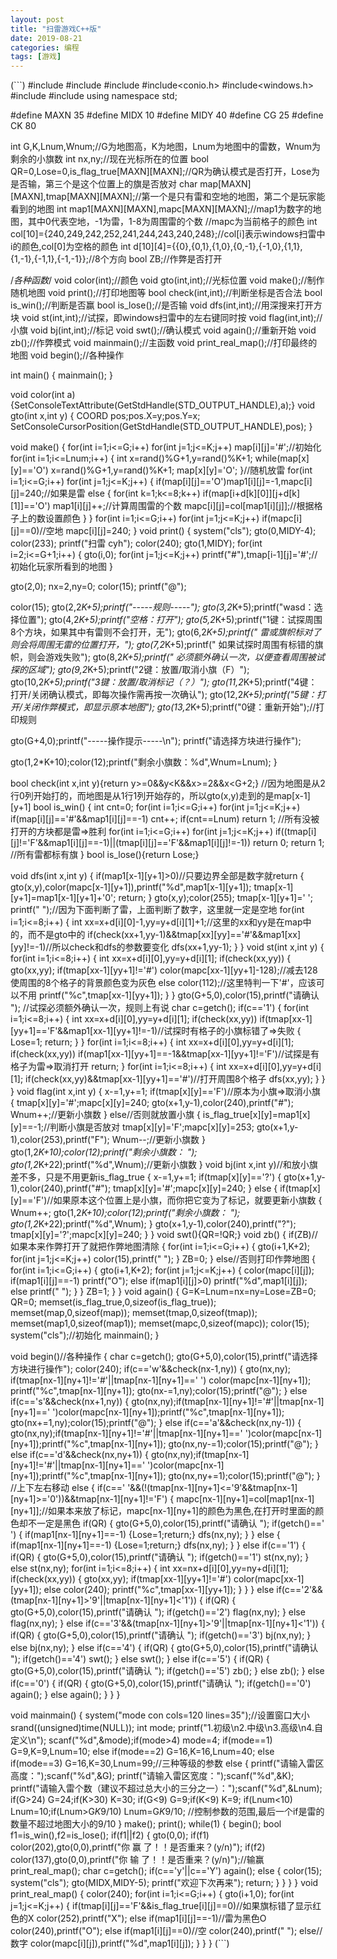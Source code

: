 ```yaml
---
layout: post
title: "扫雷游戏C++版"
date: 2019-08-21
categories: 编程
tags: [游戏]
---
```


(```)
#include<cstdio>
#include<cstring>
#include<algorithm>
#include<conio.h>
#include<windows.h>
#include<cstdlib>
#include<ctime>
using namespace std;

#define MAXN 35
#define MIDX 10
#define MIDY 40
#define CG 25
#define CK 80

int G,K,Lnum,Wnum;//G为地图高，K为地图，Lnum为地图中的雷数，Wnum为剩余的小旗数
int nx,ny;//现在光标所在的位置
bool QR=0,Lose=0,is_flag_true[MAXN][MAXN];//QR为确认模式是否打开，Lose为是否输，第三个是这个位置上的旗是否放对
char map[MAXN][MAXN],tmap[MAXN][MAXN];//第一个是只有雷和空地的地图，第二个是玩家能看到的地图
int map1[MAXN][MAXN],mapc[MAXN][MAXN];//map1为数字的地图，其中0代表空地，-1为雷，1-8为周围雷的个数
//mapc为当前格子的颜色
int col[10]={240,249,242,252,241,244,243,240,248};//col[i]表示windows扫雷中i的颜色,col[0]为空格的颜色
int d[10][4]={{0},{0,1},{1,0},{0,-1},{-1,0},{1,1},{1,-1},{-1,1},{-1,-1}};//8个方向
bool ZB;//作弊是否打开

/*各种函数*/
void color(int);//颜色
void gto(int,int);//光标位置
void make();//制作随机地图
void print();//打印地图等
bool check(int,int);//判断坐标是否合法
bool is_win();//判断是否赢
bool is_lose();//是否输
void dfs(int,int);//用深搜来打开方块
void st(int,int);//试探，即windows扫雷中的左右键同时按
void flag(int,int);//小旗
void bj(int,int);//标记
void swt();//确认模式
void again();//重新开始
void zb();//作弊模式
void mainmain();//主函数
void print_real_map();//打印最终的地图
void begin();//各种操作

int main()
{
mainmain();
}

void color(int a){SetConsoleTextAttribute(GetStdHandle(STD_OUTPUT_HANDLE),a);}
void gto(int x,int y)
{
COORD pos;pos.X=y;pos.Y=x;
SetConsoleCursorPosition(GetStdHandle(STD_OUTPUT_HANDLE),pos);
}

void make()
{
for(int i=1;i<=G;i++)
for(int j=1;j<=K;j++)
map[i][j]='#';//初始化
for(int i=1;i<=Lnum;i++)
{
int x=rand()%G+1,y=rand()%K+1;
while(map[x][y]=='O')
x=rand()%G+1,y=rand()%K+1;
map[x][y]='O';
}//随机放雷
for(int i=1;i<=G;i++)
for(int j=1;j<=K;j++)
{
if(map[i][j]=='O')map1[i][j]=-1,mapc[i][j]=240;//如果是雷
else
{
for(int k=1;k<=8;k++)
if(map[i+d[k][0]][j+d[k][1]]=='O')
map1[i][j]++;//计算周围雷的个数
mapc[i][j]=col[map1[i][j]];//根据格子上的数设置颜色
}
}
for(int i=1;i<=G;i++)
for(int j=1;j<=K;j++)
if(mapc[i][j]==0)//空地
mapc[i][j]=240;
}
void print()
{
system("cls");
gto(0,MIDY-4); color(233); printf("扫雷  cyh");
color(240);
gto(1,MIDY);
for(int i=2;i<=G+1;i++)
{
gto(i,0);
for(int j=1;j<=K;j++)
printf("#"),tmap[i-1][j]='#';//初始化玩家所看到的地图
}

gto(2,0);
nx=2,ny=0;
color(15);
printf("@");

color(15);
gto(2,2*K+5);printf("-----规则-----");
gto(3,2*K+5);printf("wasd：选择位置");
gto(4,2*K+5);printf("空格：打开");
gto(5,2*K+5);printf("1键：试探周围8个方块，如果其中有雷则不会打开，无");
gto(6,2*K+5);printf(" 雷或旗帜标对了则会将周围无雷的位置打开，");
gto(7,2*K+5);printf(" 如果试探时周围有标错的旗帜，则会游戏失败");
gto(8,2*K+5);printf(" 必须额外确认一次，以便查看周围被试探的区域");
gto(9,2*K+5);printf("2键：放置/取消小旗（F）");
gto(10,2*K+5);printf("3键：放置/取消标记（？）");
gto(11,2*K+5);printf("4键：打开/关闭确认模式，即每次操作需再按一次确认");
gto(12,2*K+5);printf("5键：打开/关闭作弊模式，即显示原本地图");
gto(13,2*K+5);printf("0键：重新开始");//打印规则

gto(G+4,0);printf("-----操作提示-----\n");
printf("请选择方块进行操作");

gto(1,2*K+10);color(12);printf("剩余小旗数：%d",Wnum=Lnum);
}

bool check(int x,int y){return y>=0&&y<K&&x>=2&&x<G+2;}
//因为地图是从2行0列开始打的，而地图是从1行1列开始存的，所以gto(x,y)走到的是map[x-1][y+1]
bool is_win()
{
int cnt=0;
for(int i=1;i<=G;i++)
for(int j=1;j<=K;j++)
if(map[i][j]=='#'&&map1[i][j]==-1)
cnt++;
if(cnt==Lnum) return 1;
//所有没被打开的方块都是雷=>胜利
for(int i=1;i<=G;i++)
for(int j=1;j<=K;j++)
if((tmap[i][j]!='F'&&map1[i][j]==-1)||(tmap[i][j]=='F'&&map1[i][j]!=-1))
return 0;
return 1;
//所有雷都标有旗
}
bool is_lose(){return Lose;}

void dfs(int x,int y)
{
if(map1[x-1][y+1]>0)//只要边界全部是数字就return
{
gto(x,y),color(mapc[x-1][y+1]),printf("%d",map1[x-1][y+1]);
tmap[x-1][y+1]=map1[x-1][y+1]+'0';
return;
}
gto(x,y);color(255);
tmap[x-1][y+1]=' ';
printf(" ");//因为下面判断了雷，上面判断了数字，这里就一定是空地
for(int i=1;i<=8;i++)
{
int xx=x+d[i][0]-1,yy=y+d[i][1]+1;//这里的xx和yy是在map中的，而不是gto中的
if(check(xx+1,yy-1)&&tmap[xx][yy]=='#'&&map1[xx][yy]!=-1)//所以check和dfs的参数要变化
dfs(xx+1,yy-1);
}
}
void st(int x,int y)
{
for(int i=1;i<=8;i++)
{
int xx=x+d[i][0],yy=y+d[i][1];
if(check(xx,yy))
{
gto(xx,yy);
if(tmap[xx-1][yy+1]!='#')
color(mapc[xx-1][yy+1]-128);//减去128使周围的8个格子的背景颜色变为灰色
else
color(112);//这里特判一下'#'，应该可以不用
printf("%c",tmap[xx-1][yy+1]);
}
}
gto(G+5,0),color(15),printf("请确认 ");
//试探必须额外确认一次，规则上有说
char c=getch();
if(c=='1')
{
for(int i=1;i<=8;i++)
{
int xx=x+d[i][0],yy=y+d[i][1];
if(check(xx,yy))
if(tmap[xx-1][yy+1]=='F'&&map1[xx-1][yy+1]!=-1)//试探时有格子的小旗标错了=>失败
{
Lose=1;
return;
}
}
for(int i=1;i<=8;i++)
{
int xx=x+d[i][0],yy=y+d[i][1];
if(check(xx,yy))
if(map1[xx-1][yy+1]==-1&&tmap[xx-1][yy+1]!='F')//试探是有格子为雷=>取消打开
return;
}
for(int i=1;i<=8;i++)
{
int xx=x+d[i][0],yy=y+d[i][1];
if(check(xx,yy)&&tmap[xx-1][yy+1]=='#')//打开周围8个格子
dfs(xx,yy);
}
}
}
void flag(int x,int y)
{
x-=1,y+=1;
if(tmap[x][y]=='F')//原本为小旗=>取消小旗
{
tmap[x][y]='#';mapc[x][y]=240;
gto(x+1,y-1),color(240),printf("#");
Wnum++;//更新小旗数
}
else//否则就放置小旗
{
is_flag_true[x][y]=map1[x][y]==-1;//判断小旗是否放对
tmap[x][y]='F';mapc[x][y]=253;
gto(x+1,y-1),color(253),printf("F");
Wnum--;//更新小旗数
}
gto(1,2*K+10);color(12);printf("剩余小旗数： ");
gto(1,2*K+22);printf("%d",Wnum);//更新小旗数
}
void bj(int x,int y)//和放小旗差不多，只是不用更新is_flag_true
{
x-=1,y+=1;
if(tmap[x][y]=='?')
{
gto(x+1,y-1),color(240),printf("#");
tmap[x][y]='#';mapc[x][y]=240;
}
else
{
if(tmap[x][y]=='F')//如果原本这个位置上是小旗，而你把它变为了标记，就要更新小旗数
{
Wnum++;
gto(1,2*K+10);color(12);printf("剩余小旗数： ");
gto(1,2*K+22);printf("%d",Wnum);
}
gto(x+1,y-1),color(240),printf("?");
tmap[x][y]='?';mapc[x][y]=240;
}
}
void swt(){QR=!QR;}
void zb()
{
if(ZB)//如果本来作弊打开了就把作弊地图清除
{
for(int i=1;i<=G;i++)
{
gto(i+1,K+2);
for(int j=1;j<=K;j++)
color(15),printf(" ");
}
ZB=0;
}
else//否则打印作弊地图
{
for(int i=1;i<=G;i++)
{
gto(i+1,K+2);
for(int j=1;j<=K;j++)
{
color(mapc[i][j]);
if(map1[i][j]==-1) printf("O");
else if(map1[i][j]>0) printf("%d",map1[i][j]);
else printf(" ");
}
}
ZB=1;
}
}
void again()
{
G=K=Lnum=nx=ny=Lose=ZB=0;
QR=0;
memset(is_flag_true,0,sizeof(is_flag_true));
memset(map,0,sizeof(map));
memset(tmap,0,sizeof(tmap));
memset(map1,0,sizeof(map1));
memset(mapc,0,sizeof(mapc));
color(15);
system("cls");//初始化
mainmain();
}

void begin()//各种操作
{
char c=getch(); 
gto(G+5,0),color(15),printf("请选择方块进行操作");
color(240);
if(c=='w'&&check(nx-1,ny))
{
gto(nx,ny);
if(tmap[nx-1][ny+1]!='#'||tmap[nx-1][ny+1]==' ')
color(mapc[nx-1][ny+1]);
printf("%c",tmap[nx-1][ny+1]);
gto(nx-=1,ny);color(15);printf("@");
}
else if(c=='s'&&check(nx+1,ny))
{
gto(nx,ny);if(tmap[nx-1][ny+1]!='#'||tmap[nx-1][ny+1]==' ')color(mapc[nx-1][ny+1]);printf("%c",tmap[nx-1][ny+1]);
gto(nx+=1,ny);color(15);printf("@");
}
else if(c=='a'&&check(nx,ny-1))
{
gto(nx,ny);if(tmap[nx-1][ny+1]!='#'||tmap[nx-1][ny+1]==' ')color(mapc[nx-1][ny+1]);printf("%c",tmap[nx-1][ny+1]);
gto(nx,ny-=1);color(15);printf("@");
}
else if(c=='d'&&check(nx,ny+1))
{
gto(nx,ny);if(tmap[nx-1][ny+1]!='#'||tmap[nx-1][ny+1]==' ')color(mapc[nx-1][ny+1]);printf("%c",tmap[nx-1][ny+1]);
gto(nx,ny+=1);color(15);printf("@");
}
//上下左右移动
else
{
if(c==' '&&(!(tmap[nx-1][ny+1]<='9'&&tmap[nx-1][ny+1]>='0'))&&tmap[nx-1][ny+1]!='F')
{
mapc[nx-1][ny+1]=col[map1[nx-1][ny+1]];//如果本来放了标记，mapc[nx-1][ny+1]的颜色为黑色,在打开时里面的颜色却不一定是黑色
if(QR)
{
gto(G+5,0),color(15),printf("请确认 ");
if(getch()==' ')
{
if(map1[nx-1][ny+1]==-1) {Lose=1;return;}
dfs(nx,ny);
}
}
else
{
if(map1[nx-1][ny+1]==-1) {Lose=1;return;}
dfs(nx,ny);
}
}
else if(c=='1')
{
if(QR)
{
gto(G+5,0),color(15),printf("请确认 ");
if(getch()=='1') st(nx,ny);
}
else st(nx,ny);
for(int i=1;i<=8;i++)
{
int xx=nx+d[i][0],yy=ny+d[i][1];
if(check(xx,yy))
{
gto(xx,yy);
if(tmap[xx-1][yy+1]!='#') color(mapc[xx-1][yy+1]);
else color(240);
printf("%c",tmap[xx-1][yy+1]);
}
}
}
else if(c=='2'&&(tmap[nx-1][ny+1]>'9'||tmap[nx-1][ny+1]<'1'))
{
if(QR)
{
gto(G+5,0),color(15),printf("请确认 ");
if(getch()=='2') flag(nx,ny);
}
else flag(nx,ny);
}
else if(c=='3'&&(tmap[nx-1][ny+1]>'9'||tmap[nx-1][ny+1]<'1'))
{
if(QR)
{
gto(G+5,0),color(15),printf("请确认 ");
if(getch()=='3') bj(nx,ny);
}
else bj(nx,ny);
}
else if(c=='4')
{
if(QR)
{
gto(G+5,0),color(15),printf("请确认 ");
if(getch()=='4') swt();
}
else swt();
}
else if(c=='5')
{
if(QR)
{
gto(G+5,0),color(15),printf("请确认 ");
if(getch()=='5') zb();
}
else zb();
}
else if(c=='0')
{
if(QR)
{
gto(G+5,0),color(15),printf("请确认 ");
if(getch()=='0') again();
}
else again();
}
}
}

void mainmain()
{
system("mode con cols=120 lines=35");//设置窗口大小
srand((unsigned)time(NULL));
int mode;
printf("1.初级\n2.中级\n3.高级\n4.自定义\n");
scanf("%d",&mode);if(mode>4) mode=4;
if(mode==1) G=9,K=9,Lnum=10;
else if(mode==2) G=16,K=16,Lnum=40;
else if(mode==3) G=16,K=30,Lnum=99;//三种等级的参数
else
{
printf("请输入雷区高度：");scanf("%d",&G);
printf("请输入雷区宽度：");scanf("%d",&K);
printf("请输入雷个数（建议不超过总大小的三分之一）：");scanf("%d",&Lnum);
if(G>24) G=24;if(K>30) K=30;
if(G<9) G=9;if(K<9) K=9;
if(Lnum<10) Lnum=10;if(Lnum>G*K*9/10) Lnum=G*K*9/10;
//控制参数的范围,最后一个if是雷的数量不超过地图大小的9/10
}
make();
print();
while(1)
{
begin();
bool f1=is_win(),f2=is_lose();
if(f1||f2)
{
gto(0,0);
if(f1)
color(202),gto(0,0),printf("你 赢 了！！是否重来？(y/n)");
if(f2)
color(137),gto(0,0),printf("你 输 了！！是否重来？(y/n)");//输赢
print_real_map();
char c=getch();
if(c=='y'||c=='Y') again();
else
{
color(15);
system("cls");
gto(MIDX,MIDY-5);
printf("欢迎下次再来");
return;
}
}
}
}
void print_real_map()
{
color(240);
for(int i=1;i<=G;i++)
{
gto(i+1,0);
for(int j=1;j<=K;j++)
{
if(tmap[i][j]=='F'&&is_flag_true[i][j]==0)//如果旗标错了显示红色的X
color(252),printf("X");
else if(map1[i][j]==-1)//雷为黑色O
color(240),printf("O");
else if(map1[i][j]==0)//空
color(240),printf(" ");
else//数字
color(mapc[i][j]),printf("%d",map1[i][j]);
}
}
}
(```)
